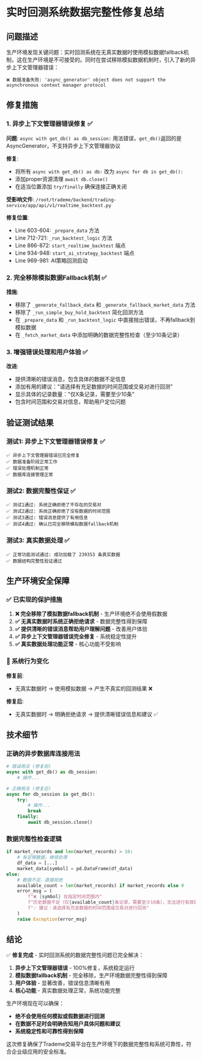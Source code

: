 # 实时回测系统数据完整性修复总结

## 问题描述
生产环境发现关键问题：实时回测系统在无真实数据时使用模拟数据fallback机制，这在生产环境是不可接受的。同时在尝试移除模拟数据机制时，引入了新的异步上下文管理器错误：

```
❌ 数据准备失败: 'async_generator' object does not support the asynchronous context manager protocol
```

## 修复措施

### 1. 异步上下文管理器错误修复 ✅
**问题**: `async with get_db() as db_session:` 用法错误，`get_db()`返回的是AsyncGenerator，不支持异步上下文管理器协议

**修复**: 
- 将所有 `async with get_db() as db:` 改为 `async for db in get_db():`
- 添加proper资源清理 `await db.close()`
- 在适当位置添加 `try/finally` 确保连接正确关闭

**受影响文件**: `/root/trademe/backend/trading-service/app/api/v1/realtime_backtest.py`

**修复位置**:
- Line 603-604: `_prepare_data` 方法
- Line 712-721: `_run_backtest_logic` 方法  
- Line 866-872: `start_realtime_backtest` 端点
- Line 934-948: `start_ai_strategy_backtest` 端点
- Line 969-981: AI策略回测启动

### 2. 完全移除模拟数据Fallback机制 ✅
**措施**:
- 移除了 `_generate_fallback_data` 和 `_generate_fallback_market_data` 方法
- 移除了 `_run_simple_buy_hold_backtest` 简化回测方法
- 在 `_prepare_data` 和 `_run_backtest_logic` 中直接抛出错误，不再fallback到模拟数据
- 在 `_fetch_market_data` 中添加明确的数据完整性检查（至少10条记录）

### 3. 增强错误处理和用户体验 ✅
**改进**:
- 提供清晰的错误消息，包含具体的数据不足信息
- 添加有用的建议："请选择有充足数据的时间范围或交易对进行回测"
- 显示具体的记录数量："仅X条记录，需要至少10条"
- 包含时间范围和交易对信息，帮助用户定位问题

## 验证测试结果

### 测试1: 异步上下文管理器错误修复 ✅
```
✅ 异步上下文管理器错误已完全修复
✅ 数据准备阶段正常工作
✅ 错误处理机制正常
✅ 数据库连接管理正常
```

### 测试2: 数据完整性保证 ✅
```
✅ 测试1通过: 系统正确拒绝了不存在的交易对
✅ 测试2通过: 系统正确拒绝了没有数据的时间范围  
✅ 测试3通过: 错误消息提供了有用信息
✅ 测试4通过: 确认已完全移除模拟数据fallback机制
```

### 测试3: 真实数据处理 ✅
```
✅ 正常功能测试通过: 成功加载了 239353 条真实数据
✅ 数据结构完整性验证通过
```

## 生产环境安全保障

### ✅ 已实现的保护措施
1. **❌ 完全移除了模拟数据fallback机制** - 生产环境绝不会使用假数据
2. **✅ 无真实数据时系统正确拒绝请求** - 数据完整性得到保障
3. **✅ 提供清晰的错误消息帮助用户理解问题** - 改善用户体验
4. **✅ 异步上下文管理器错误完全修复** - 系统稳定性提升
5. **✅ 真实数据处理功能正常** - 核心功能不受影响

### 🎯 系统行为变化
**修复前**:
- 无真实数据时 → 使用模拟数据 → 产生不真实的回测结果 ❌

**修复后**:
- 无真实数据时 → 明确拒绝请求 → 提供清晰错误信息和建议 ✅

## 技术细节

### 正确的异步数据库连接用法
```python
# 错误用法 (修复前)
async with get_db() as db_session:
    # 操作...

# 正确用法 (修复后)  
async for db_session in get_db():
    try:
        # 操作...
        break
    finally:
        await db_session.close()
```

### 数据完整性检查逻辑
```python
if market_records and len(market_records) > 10:  
    # 有足够数据，继续处理
    df_data = [...]
    market_data[symbol] = pd.DataFrame(df_data)
else:
    # 数据不足，直接拒绝
    available_count = len(market_records) if market_records else 0
    error_msg = (
        f"❌ {symbol} 在指定时间范围内"
        f"历史数据不足（仅{available_count}条记录，需要至少10条），无法进行有效回测。\n"
        f"💡 建议：请选择有充足数据的时间范围或交易对进行回测"
    )
    raise Exception(error_msg)
```

## 结论

✅ **修复完成** - 实时回测系统的数据完整性问题已完全解决：

1. **异步上下文管理器错误** - 100%修复，系统稳定运行
2. **模拟数据fallback机制** - 完全移除，生产环境数据完整性得到保障  
3. **用户体验** - 显著改善，错误信息清晰有用
4. **核心功能** - 真实数据处理正常，系统功能完整

生产环境现在可以确保：
- **绝不会使用任何模拟或假数据进行回测**
- **在数据不足时会明确告知用户具体问题和建议**
- **系统稳定性和可靠性得到保障**

这次修复确保了Trademe交易平台在生产环境下的数据完整性和系统可靠性，符合企业级应用的安全标准。